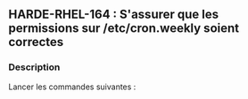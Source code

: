 ## HARDE-RHEL-164 : S'assurer que les permissions sur /etc/cron.weekly soient correctes

### Description

Lancer les commandes suivantes :

